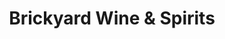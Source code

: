 ---
title: "Brickyard Wine & Spirits"
url: /barrington/brickyard-wine-and-spirits/
shop: alcohol
---